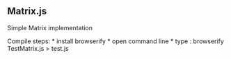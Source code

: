 ## Matrix.js

Simple Matrix implementation

Compile steps: 
	* install browserify
	* open command line
	* type : browserify TestMatrix.js > test.js

